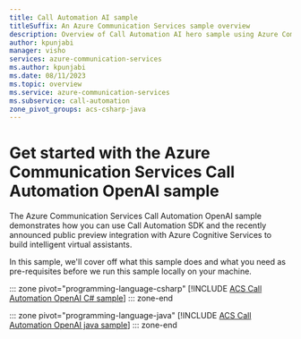 ```yaml
---
title: Call Automation AI sample
titleSuffix: An Azure Communication Services sample overview
description: Overview of Call Automation AI hero sample using Azure Communication Services to enable developers to learn how to incorporate AI into their workflows.
author: kpunjabi
manager: visho
services: azure-communication-services
ms.author: kpunjabi
ms.date: 08/11/2023
ms.topic: overview
ms.service: azure-communication-services
ms.subservice: call-automation
zone_pivot_groups: acs-csharp-java
---
```


# Get started with the Azure Communication Services Call Automation OpenAI sample

The Azure Communication Services Call Automation OpenAI sample demonstrates how you can use Call Automation SDK and the recently announced public preview integration with Azure Cognitive Services to build intelligent virtual assistants.


In this sample, we'll cover off what this sample does and what you need as pre-requisites before we run this sample locally on your machine. 


::: zone pivot="programming-language-csharp"
[!INCLUDE [ACS Call Automation OpenAI C# sample](./includes/call-automation-ai-csharp.md)]
::: zone-end

::: zone pivot="programming-language-java"
[!INCLUDE [ACS Call Automation OpenAI java sample](./includes/call-automation-ai-java.md)]
::: zone-end
